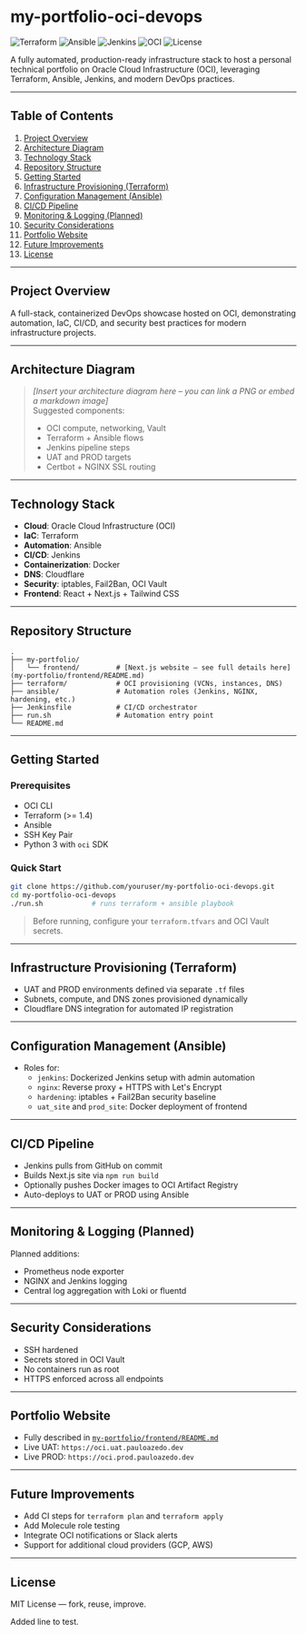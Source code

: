 # my-portfolio-oci-devops

![Terraform](https://img.shields.io/badge/Terraform-v1.4+-623CE4?logo=terraform&logoColor=white)
![Ansible](https://img.shields.io/badge/Ansible-Automation-EE0000?logo=ansible)
![Jenkins](https://img.shields.io/badge/Jenkins-CI/CD-D24939?logo=jenkins)
![OCI](https://img.shields.io/badge/Oracle%20Cloud-Infrastructure-F80000?logo=oracle)
![License](https://img.shields.io/badge/license-MIT-green)

A fully automated, production-ready infrastructure stack to host a personal technical portfolio on Oracle Cloud Infrastructure (OCI), leveraging Terraform, Ansible, Jenkins, and modern DevOps practices.

---

## Table of Contents

1. [Project Overview](#project-overview)
2. [Architecture Diagram](#architecture-diagram)
3. [Technology Stack](#technology-stack)
4. [Repository Structure](#repository-structure)
5. [Getting Started](#getting-started)
6. [Infrastructure Provisioning (Terraform)](#infrastructure-provisioning-terraform)
7. [Configuration Management (Ansible)](#configuration-management-ansible)
8. [CI/CD Pipeline](#cicd-pipeline)
9. [Monitoring & Logging (Planned)](#monitoring--logging-planned)
10. [Security Considerations](#security-considerations)
11. [Portfolio Website](#portfolio-website)
12. [Future Improvements](#future-improvements)
13. [License](#license)

---

## Project Overview

A full-stack, containerized DevOps showcase hosted on OCI, demonstrating automation, IaC, CI/CD, and security best practices for modern infrastructure projects.

---

## Architecture Diagram

> _[Insert your architecture diagram here – you can link a PNG or embed a markdown image]_  
> Suggested components:
> - OCI compute, networking, Vault
> - Terraform + Ansible flows
> - Jenkins pipeline steps
> - UAT and PROD targets
> - Certbot + NGINX SSL routing

---

## Technology Stack

- **Cloud**: Oracle Cloud Infrastructure (OCI)
- **IaC**: Terraform
- **Automation**: Ansible
- **CI/CD**: Jenkins
- **Containerization**: Docker
- **DNS**: Cloudflare
- **Security**: iptables, Fail2Ban, OCI Vault
- **Frontend**: React + Next.js + Tailwind CSS

---

## Repository Structure

```
.
├── my-portfolio/
│   └── frontend/         # [Next.js website — see full details here](my-portfolio/frontend/README.md)
├── terraform/            # OCI provisioning (VCNs, instances, DNS)
├── ansible/              # Automation roles (Jenkins, NGINX, hardening, etc.)
├── Jenkinsfile           # CI/CD orchestrator
├── run.sh                # Automation entry point
└── README.md
```

---

## Getting Started

### Prerequisites

- OCI CLI
- Terraform (>= 1.4)
- Ansible
- SSH Key Pair
- Python 3 with `oci` SDK

### Quick Start

```bash
git clone https://github.com/youruser/my-portfolio-oci-devops.git
cd my-portfolio-oci-devops
./run.sh            # runs terraform + ansible playbook
```

> Before running, configure your `terraform.tfvars` and OCI Vault secrets.

---

## Infrastructure Provisioning (Terraform)

- UAT and PROD environments defined via separate `.tf` files
- Subnets, compute, and DNS zones provisioned dynamically
- Cloudflare DNS integration for automated IP registration

---

## Configuration Management (Ansible)

- Roles for:
  - `jenkins`: Dockerized Jenkins setup with admin automation
  - `nginx`: Reverse proxy + HTTPS with Let's Encrypt
  - `hardening`: iptables + Fail2Ban security baseline
  - `uat_site` and `prod_site`: Docker deployment of frontend

---

## CI/CD Pipeline

- Jenkins pulls from GitHub on commit
- Builds Next.js site via `npm run build`
- Optionally pushes Docker images to OCI Artifact Registry
- Auto-deploys to UAT or PROD using Ansible

---

## Monitoring & Logging (Planned)

Planned additions:
- Prometheus node exporter
- NGINX and Jenkins logging
- Central log aggregation with Loki or fluentd

---

## Security Considerations

- SSH hardened
- Secrets stored in OCI Vault
- No containers run as root
- HTTPS enforced across all endpoints

---

## Portfolio Website

- Fully described in [`my-portfolio/frontend/README.md`](my-portfolio/frontend/README.md)
- Live UAT: `https://oci.uat.pauloazedo.dev`
- Live PROD: `https://oci.prod.pauloazedo.dev`

---

## Future Improvements

- Add CI steps for `terraform plan` and `terraform apply`
- Add Molecule role testing
- Integrate OCI notifications or Slack alerts
- Support for additional cloud providers (GCP, AWS)

---

## License

MIT License — fork, reuse, improve.

Added line to test.
